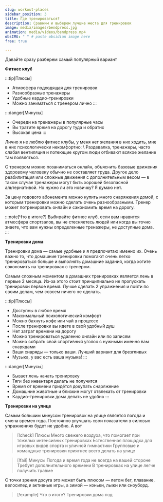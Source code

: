 ```yaml
---
slug: workout-places
sidebar_position: 3
title: Где тренироваться?
description: Сравним и выберем лучшие места для тренировок
image: media/images/bendpress.jpg
animation: media/videos/bendpress.mp4
obsIMG: " " # paste obsidian image here
free: true

---
```


Давайте сразу разберем самый популярный вариант

**Фитнес клуб**

:::tip[Плюсы]
- Атмосфера подходящая для тренировок
- Разнообразные тренажеры
- Удобные кардио-тренировки
- Можно заниматься с тренером лично
:::

:::danger[Минусы]
- Очереди на тренажеры в популярные часы
- Вы тратите время на дорогу туда и обратно
- Высокая цена
:::

Лично я не люблю фитнес клубы, у меня нет желания в них ходить, мне в них психологически некомфортно: \ 
Раздевалка, тренажеры, часто слабая вентиляция и потеющие кругом люди отбивают всякое желание там появляться.

С тренером можно позаниматься онлайн, объяснить базовые движения здоровому человеку обычно не составляет труда. Другое дело реабилитация или сложные движения с дополнительным весом — в таком случае тренажеры могут быть хорошей безопасной альтернативой. Но нужно ли это новичку? Я думаю нет.

За цену годового абонемента можно купить много снаряжения домой, с которым тренировки можно сделать очень разнообразными. Тренер может потренировать онлайн и сэкономить время на дорогу.

:::note[Что в итоге?]
Выбирайте фитнес клуб, если вам нравится атмосфера спортзалов, вы не стесняетесь людей или когда вы точно знаете, что вам нужны определенные тренажеры, не доступные дома.
:::

**Тренировки дома**

Тренировки дома — самые удобные и я предпочитаю именно их. Очень важно то, что домашние тренировки помогают очень легко тренироваться больше и выполнять домашние задания, когда хотите сэкономить на тренировках с тренером.

Самым сложным моментом в домашних тренировках является лень в первые 2 месяца. Из-за этого стоит принципиально не пропускать тренировки первое время. Лучше сделать 2 упражнения и пойти по своим делам, чем совсем ничего не сделать.

:::tip[Плюсы]
- Доступны в любое время
- Максимальный психологический комфорт
- Можно бахнуть кофе или чай в процессе
- После тренировки вы идете в свой удобный душ
- Нет затрат времени на дорогу
- Можно тренироваться удаленно онлайн или по записям
- Можно собрать свой спортивный уголок с нужными именно вам снарядами
- Ваши снаряды — только ваши. Лучший вариант для брезгливых
- Музыка, у вас есть ваша музыка!
:::

:::danger[Минусы]
- Бывает лень начать тренировку
- Тяги без инвентаря делать не получится
- Время от времени придётся докупать снаряжение
- Домашние животные и близкие могут отвлекать от тренировки
- Кардио-тренировки дома делать не удобно
:::

**Тренировки на улице**

Самым большим минусом тренировок на улице является погода и смена времен года. Постоянно улучшать свои показатели в силовых упражнениях будет не удобно. А вот 

> [!check] Плюсы
> Много свежего воздуха, что помогает при тяжелых интенсивных тренировках
> Естественная площадка для игровых видов спорта и уличной гимнастики
> Групповые и командные тренировки приятнее всего делать на улице
> 

> [!fail] Минусы
> Погода и время года не всегда на вашей стороне
> Требует дополнительного времени
> В тренировках на улице легче получить травме

С точки зрения досуга это может быть плюсом — летом бег, плавание, велосипед и активные игры, а зимой — коньки, лыжи или сноуборд. 


> [!example] Что в итоге?
>  Тренировки дома под